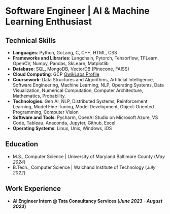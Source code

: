 # Software Engineer | AI & Machine Learning Enthusiast 

## Technical Skills
- **Languages**: Python, GoLang, C, C++, HTML, CSS
- **Frameworks and Libraries**: Langchain, Pytorch, Tensorflow, TFLearn, OpenCV, Numpy, Pandas, SkLearn, Matplotlib
- **Database**: SQL, MongoDB, VectorDB (Pinecone, FAISS)
- **Cloud Computing**: GCP [QwikLabs Profile](https://www.cloudskillsboost.google/public_profiles/a18ae340-5d65-4faa-a5a5-8c5326553179) 
- **Coursework**: Data Structures and Algorithms, Artificial Intelligence, Software Engineering, Machine Learning, NLP, Operating Systems, Data Visualization, Numerical Computation, Computer Architecture, Mathematics, Probability.
- **Technologies**: Gen AI, NLP, Distributed Systems, Reinforcement Learning, Model Fine-Tuning, Model Development, Object-Oriented Programming, Computer Vision
- **Software and Tools**: Pycharm, OpenAI Studio on Microsoft Azure, VS Code, Tableau, Anaconda, Jupyter, Github, Excel 
- **Operating Systems**: Linux, Unix, Windows, iOS

## Education								       		
- M.S., Computer Science	| University of Maryland Baltimore County (_May 2024_)	 			        		
- B.Tech., Computer Science | Walchand Institute of Technology (_July 2022_)

## Work Experience
- **AI Engineer Intern @ Tata Consultancy Services (_June 2023 - August 2023_)** 
